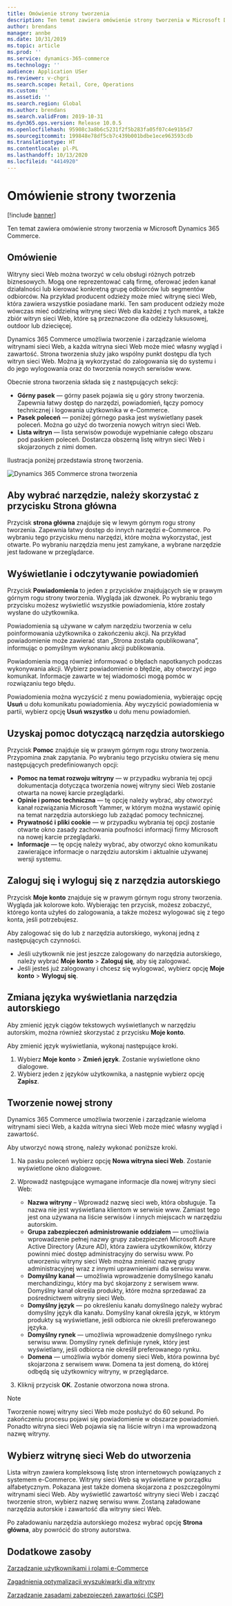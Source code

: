 ```yaml
---
title: Omówienie strony tworzenia
description: Ten temat zawiera omówienie strony tworzenia w Microsoft Dynamics 365 Commerce.
author: brendans
manager: annbe
ms.date: 10/31/2019
ms.topic: article
ms.prod: ''
ms.service: dynamics-365-commerce
ms.technology: ''
audience: Application USer
ms.reviewer: v-chgri
ms.search.scope: Retail, Core, Operations
ms.custom: ''
ms.assetid: ''
ms.search.region: Global
ms.author: brendans
ms.search.validFrom: 2019-10-31
ms.dyn365.ops.version: Release 10.0.5
ms.openlocfilehash: 95908c3a8b6c5231f2f5b283fa05f07c4e91b5d7
ms.sourcegitcommit: 199848e78df5cb7c439b001bdbe1ece963593cdb
ms.translationtype: HT
ms.contentlocale: pl-PL
ms.lasthandoff: 10/13/2020
ms.locfileid: "4414920"
---
```

# <a name="authoring-page-overview"></a>Omówienie strony tworzenia

  
 [!include [banner](includes/banner.md)]

Ten temat zawiera omówienie strony tworzenia w Microsoft Dynamics 365 Commerce.

## <a name="overview"></a>Omówienie

Witryny sieci Web można tworzyć w celu obsługi różnych potrzeb biznesowych. Mogą one reprezentować całą firmę, oferować jeden kanał działalności lub kierować konkretną grupę odbiorców lub segmentów odbiorców. Na przykład producent odzieży może mieć witrynę sieci Web, która zawiera wszystkie posiadane marki. Ten sam producent odzieży może wówczas mieć oddzielną witrynę sieci Web dla każdej z tych marek, a także zbiór witryn sieci Web, które są przeznaczone dla odzieży luksusowej, outdoor lub dziecięcej.

Dynamics 365 Commerce umożliwia tworzenie i zarządzanie wieloma witrynami sieci Web, a każda witryna sieci Web może mieć własny wygląd i zawartość. Strona tworzenia służy jako wspólny punkt dostępu dla tych witryn sieci Web. Można ją wykorzystać do zalogowania się do systemu i do jego wylogowania oraz do tworzenia nowych serwisów www.

Obecnie strona tworzenia składa się z następujących sekcji:

- **Górny pasek** — górny pasek pojawia się u góry strony tworzenia. Zapewnia łatwy dostęp do narzędzi, powiadomień, łączy pomocy technicznej i logowania użytkownika w e-Commerce.
- **Pasek poleceń** — poniżej górnego paska jest wyświetlany pasek poleceń. Można go użyć do tworzenia nowych witryn sieci Web.
- **Lista witryn** — lista serwisów powoduje wypełnianie całego obszaru pod paskiem poleceń. Dostarcza obszerną listę witryn sieci Web i skojarzonych z nimi domen.

Ilustracja poniżej przedstawia stronę tworzenia.

![Dynamics 365 Commerce strona tworzenia](../commerce/media/authoring_tools_01.png)

## <a name="use-the-home-button-to-select-a-tool"></a>Aby wybrać narzędzie, należy skorzystać z przycisku Strona główna

Przycisk **strona główna** znajduje się w lewym górnym rogu strony tworzenia. Zapewnia łatwy dostęp do innych narzędzi e-Commerce. Po wybraniu tego przycisku menu narzędzi, które można wykorzystać, jest otwarte. Po wybraniu narzędzia menu jest zamykane, a wybrane narzędzie jest ładowane w przeglądarce.

## <a name="view-and-clear-notifications"></a>Wyświetlanie i odczytywanie powiadomień

Przycisk **Powiadomienia** to jeden z przycisków znajdujących się w prawym górnym rogu strony tworzenia. Wygląda jak dzwonek. Po wybraniu tego przycisku możesz wyświetlić wszystkie powiadomienia, które zostały wysłane do użytkownika.

Powiadomienia są używane w całym narzędziu tworzenia w celu poinformowania użytkownika o zakończeniu akcji. Na przykład powiadomienie może zawierać stan „Strona została opublikowana”, informując o pomyślnym wykonaniu akcji publikowania.

Powiadomienia mogą również informować o błędach napotkanych podczas wykonywania akcji. Wybierz powiadomienie o błędzie, aby otworzyć jego komunikat. Informacje zawarte w tej wiadomości mogą pomóc w rozwiązaniu tego błędu.

Powiadomienia można wyczyścić z menu powiadomienia, wybierając opcję **Usuń** u dołu komunikatu powiadomienia. Aby wyczyścić powiadomienia w partii, wybierz opcję **Usuń wszystko** u dołu menu powiadomień.

## <a name="get-help-with-the-authoring-tool"></a>Uzyskaj pomoc dotyczącą narzędzia autorskiego

Przycisk **Pomoc** znajduje się w prawym górnym rogu strony tworzenia. Przypomina znak zapytania. Po wybraniu tego przycisku otwiera się menu następujących predefiniowanych opcji:

- **Pomoc na temat rozwoju witryny** — w przypadku wybrania tej opcji dokumentacja dotycząca tworzenia nowej witryny sieci Web zostanie otwarta na nowej karcie przeglądarki.
- **Opinie i pomoc techniczna** — tę opcję należy wybrać, aby otworzyć kanał rozwiązania Microsoft Yammer, w którym można wystawić opinię na temat narzędzia autorskiego lub zażądać pomocy technicznej.
- **Prywatność i pliki cookie** — w przypadku wybrania tej opcji zostanie otwarte okno zasady zachowania poufności informacji firmy Microsoft na nowej karcie przeglądarki.
- **Informacje** — tę opcję należy wybrać, aby otworzyć okno komunikatu zawierające informacje o narzędziu autorskim i aktualnie używanej wersji systemu.

## <a name="sign-in-to-and-out-of-the-authoring-tool"></a>Zaloguj się i wyloguj się z narzędzia autorskiego

Przycisk **Moje konto** znajduje się w prawym górnym rogu strony tworzenia. Wygląda jak kolorowe koło. Wybierając ten przycisk, możesz zobaczyć, którego konta użyłeś do zalogowania, a także możesz wylogować się z tego konta, jeśli potrzebujesz.

Aby zalogować się do lub z narzędzia autorskiego, wykonaj jedną z następujących czynności.

- Jeśli użytkownik nie jest jeszcze zalogowany do narzędzia autorskiego, należy wybrać **Moje konto** \> **Zaloguj się**, aby się zalogować.
- Jeśli jesteś już zalogowany i chcesz się wylogować, wybierz opcję **Moje konto** \> **Wyloguj się**.

## <a name="change-the-display-language-of-the-authoring-tool"></a>Zmiana języka wyświetlania narzędzia autorskiego

Aby zmienić język ciągów tekstowych wyświetlanych w narzędziu autorskim, można również skorzystać z przycisku **Moje konto**.

Aby zmienić język wyświetlania, wykonaj następujące kroki.

1. Wybierz **Moje konto** \> **Zmień język**. Zostanie wyświetlone okno dialogowe.
1. Wybierz jeden z języków użytkownika, a następnie wybierz opcję **Zapisz**.

## <a name="create-a-new-website"></a>Tworzenie nowej strony

Dynamics 365 Commerce umożliwia tworzenie i zarządzanie wieloma witrynami sieci Web, a każda witryna sieci Web może mieć własny wygląd i zawartość.

Aby utworzyć nową stronę, należy wykonać poniższe kroki.

1. Na pasku poleceń wybierz opcję **Nowa witryna sieci Web**. Zostanie wyświetlone okno dialogowe.
2. Wprowadź następujące wymagane informacje dla nowej witryny sieci Web:

    - **Nazwa witryny** – Wprowadź nazwę sieci web, która obsługuje. Ta nazwa nie jest wyświetlana klientom w serwisie www. Zamiast tego jest ona używana na liście serwisów i innych miejscach w narzędziu autorskim.
    - **Grupa zabezpieczeń administrowanie oddziałem** — umożliwia wprowadzenie pełnej nazwy grupy zabezpieczeń Microsoft Azure Active Directory (Azure AD), która zawiera użytkowników, którzy powinni mieć dostęp administracyjny do serwisu www. Po utworzeniu witryny sieci Web można zmienić nazwę grupy administracyjnej wraz z innymi uprawnieniami dla serwisu www.
    - **Domyślny kanał** — umożliwia wprowadzenie domyślnego kanału merchandizingu, który ma być skojarzony z serwisem www. Domyślny kanał określa produkty, które można sprzedawać za pośrednictwem witryny sieci Web.
    - **Domyślny język** — po określeniu kanału domyślnego należy wybrać domyślny język dla kanału. Domyślny kanał określa język, w którym produkty są wyświetlane, jeśli odbiorca nie określi preferowanego języka.
    - **Domyślny rynek** — umożliwia wprowadzenie domyślnego rynku serwisu www. Domyślny rynek definiuje rynek, który jest wyświetlany, jeśli odbiorca nie określił preferowanego rynku.
    - **Domena** — umożliwia wybór domeny sieci Web, która powinna być skojarzona z serwisem www. Domena ta jest domeną, do której odbędą się użytkownicy witryny, w przeglądarce.

1. Kliknij przycisk **OK**. Zostanie otworzona nowa strona.

> [!NOTE]
> Tworzenie nowej witryny sieci Web może posłużyć do 60 sekund. Po zakończeniu procesu pojawi się powiadomienie w obszarze powiadomień. Ponadto witryna sieci Web pojawia się na liście witryn i ma wprowadzoną nazwę witryny.

## <a name="select-a-website-to-author"></a>Wybierz witrynę sieci Web do utworzenia

Lista witryn zawiera kompleksową listę stron internetowych powiązanych z systemem e-Commerce. Witryny sieci Web są wyświetlane w porządku alfabetycznym. Pokazana jest także domena skojarzona z poszczególnymi witrynami sieci Web. Aby wyświetlić zawartość witryny sieci Web i zacząć tworzenie stron, wybierz nazwę serwisu www. Zostaną załadowane narzędzia autorskie i zawartość dla witryny sieci Web.

Po załadowaniu narzędzia autorskiego możesz wybrać opcję **Strona główna**, aby powrócić do strony autorstwa.

## <a name="additional-resources"></a>Dodatkowe zasoby

[Zarządzanie użytkownikami i rolami e-Commerce](manage-ecommerce-users-roles.md)

[Zagadnienia optymalizacji wyszukiwarki dla witryny](search-engine-optimization-considerations.md)

[Zarządzanie zasadami zabezpieczeń zawartości (CSP)](manage-csp.md)
